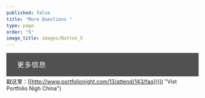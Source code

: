 ```yaml
---
published: false
title: "More Questions "
type: page
order: "5"
image_title: images/Button_5
---
```


![Button_5.svg](/images/Button_5.svg)
戳这里：[[http://www.portfolionight.com/13/attend/143/faq]()]( "Vist Portfolio Nigh China")